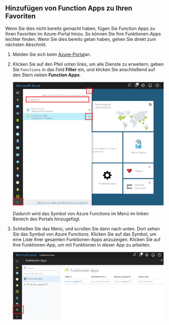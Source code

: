 ## <a name="add-function-apps-to-your-portal-favorites"></a>Hinzufügen von Function Apps zu Ihren Favoriten 

Wenn Sie dies nicht bereits gemacht haben, fügen Sie Function Apps zu Ihren Favoriten im Azure-Portal hinzu. So können Sie Ihre Funktionen-Apps leichter finden. Wenn Sie dies bereits getan haben, gehen Sie direkt zum nächsten Abschnitt. 

1. Melden Sie sich beim [Azure-Portal](https://portal.azure.com/)an.

2. Klicken Sie auf den Pfeil unten links, um alle Dienste zu erweitern, geben Sie `Functions` in das Feld **Filter** ein, und klicken Sie anschließend auf den Stern neben **Function Apps**.  
 
    ![Erstellen einer Funktionen-App im Azure-Portal](./media/functions-portal-favorite-function-apps/functions-favorite-function-apps.png)

    Dadurch wird das Symbol von Azure Functions im Menü im linken Bereich des Portals hinzugefügt.

3. Schließen Sie das Menü, und scrollen Sie dann nach unten. Dort sehen Sie das Symbol von Azure Functions. Klicken Sie auf das Symbol, um eine Liste Ihrer gesamten Funktionen-Apps anzuzeigen. Klicken Sie auf Ihre Funktionen-App, um mit Funktionen in dieser App zu arbeiten. 
 
    ![](./media/functions-portal-favorite-function-apps/functions-function-apps-hub.png)
 
     